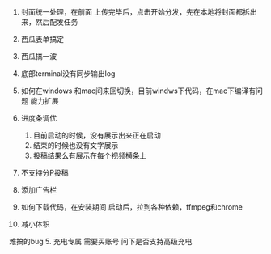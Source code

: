 1. 封面统一处理，在前面
   上传完毕后，点击开始分发，先在本地将封面都拆出来，然后配发任务
2. 西瓜表单搞定
1. 西瓜搞一波

1. 底部terminal没有同步输出log
2. 如何在windows 和mac间来回切换，目前windws下代码，在mac下编译有问题
能力扩展
1. 进度条调优
   1. 目前启动的时候，没有展示出来正在启动
   2. 结束的时候也没有文字展示
   3. 投稿结果么有展示在每个视频横条上
2. 不支持分P投稿
3. 添加广告栏
4. 如何下载代码，在安装期间
  启动后，拉到各种依赖，ffmpeg和chrome
1. 减小体积

难搞的bug
5. 充电专属
  需要买账号
  问下是否支持高级充电
